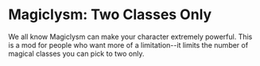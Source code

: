 # Magiclysm: Two Classes Only
We all know Magiclysm can make your character extremely powerful.  This is a mod for people who want more of a limitation--it limits the number of magical classes you can pick to two only. 
